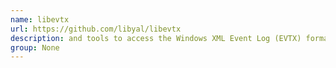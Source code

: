 ```yaml
---
name: libevtx
url: https://github.com/libyal/libevtx
description: and tools to access the Windows XML Event Log (EVTX) format. URL : https://github.com/libyal/libevtx Groups : None
group: None
---
```

